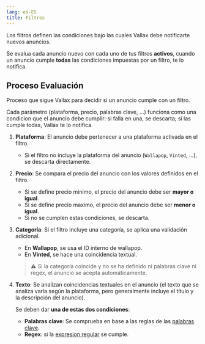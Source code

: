 ```yaml
---
lang: es-ES
title: Filtros
---
```


Los filtros definen las condiciones bajo las cuales Vallax debe notificarte nuevos anuncios.

Se evalua cada anuncio nuevo con cada uno de tus filtros **activos**, cuando un anuncio cumple **todas** las condiciones impuestas por un filtro, te lo notifica.

## Proceso Evaluación
Proceso que sigue Vallax para decidir si un anuncio cumple con un filtro.

Cada parámetro (plataforma, precio, palabras clave, ...) funciona como una condicion que el anuncio debe cumplir: si falla en una, se descarta; si las cumple todas, Vallax te lo notifica.

1. **Plataforma**: El anuncio debe pertenecer a una plataforma activada en el filtro.
    - Si el filtro no incluye la plataforma del anuncio (`Wallapop`, `Vinted`, ...), se descarta directamente.

2. **Precio**: Se compara el precio del anuncio con los valores definidos en el filtro.
    - Si se define precio minimo, el precio del anuncio debe ser **mayor o igual**.
    - Si se define precio maximo, el precio del anuncio debe ser **menor o igual**.
    - Si no se cumplen estas condiciones, se descarta.

4. **Categoría**: Si el filtro incluye una categoría, se aplica una validación adicional.
    - En **Wallapop**, se usa el ID interno de wallapop.
    - En **Vinted**, se hace una coincidencia textual.
    > ⚠️ Si la categoría coincide y no se ha definido ni palabras clave ni regex, el anuncio se acepta automáticamente.

3. **Texto**: Se analizan coincidencias textuales en el anuncio (el texto que se analiza varía según la plataforma, pero generalmente incluye el título y la descripción del anuncio).

    Se deben dar **una de estas dos condiciones**:
    - **Palabras clave**: Se comprueba en base a las reglas de las [palabras clave](/docs/referencia/palabras-clave).
    - **Regex**: si la [expresion regular](https://es.wikipedia.org/wiki/Expresi%C3%B3n_regular) se cumple.
